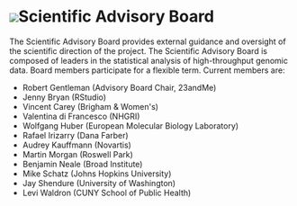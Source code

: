 # ![](/images/icons/magnifier.gif)Scientific Advisory Board

The Scientific Advisory Board provides external guidance and oversight
of the scientific direction of the project. The Scientific Advisory
Board is composed of leaders in the statistical analysis of
high-throughput genomic data. Board members participate for a flexible
term. Current members are:

* Robert Gentleman (Advisory Board Chair, 23andMe)
* Jenny Bryan (RStudio)
* Vincent Carey (Brigham &amp; Women's)
* Valentina di Francesco (NHGRI)
* Wolfgang Huber (European Molecular Biology Laboratory)
* Rafael Irizarry (Dana Farber)
* Audrey Kauffmann (Novartis)
* Martin Morgan (Roswell Park)
* Benjamin Neale (Broad Institute)
* Mike Schatz (Johns Hopkins University)
* Jay Shendure (University of Washington)
* Levi Waldron (CUNY School of Public Health)
